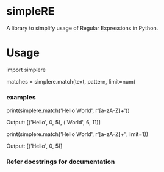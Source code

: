 # simpleRE
A library to simplify usage of Regular Expressions in Python.


# Usage
import simplere

matches = simplere.match(text, pattern, limit=num)

### examples
print(simplere.match('Hello World', r'[a-zA-Z]+'))

Output: [('Hello', 0, 5), ('World', 6, 11)]

print(simplere.match('Hello World', r'[a-zA-Z]+', limit=1))

Output: [('Hello', 0, 5)]

### Refer docstrings for documentation